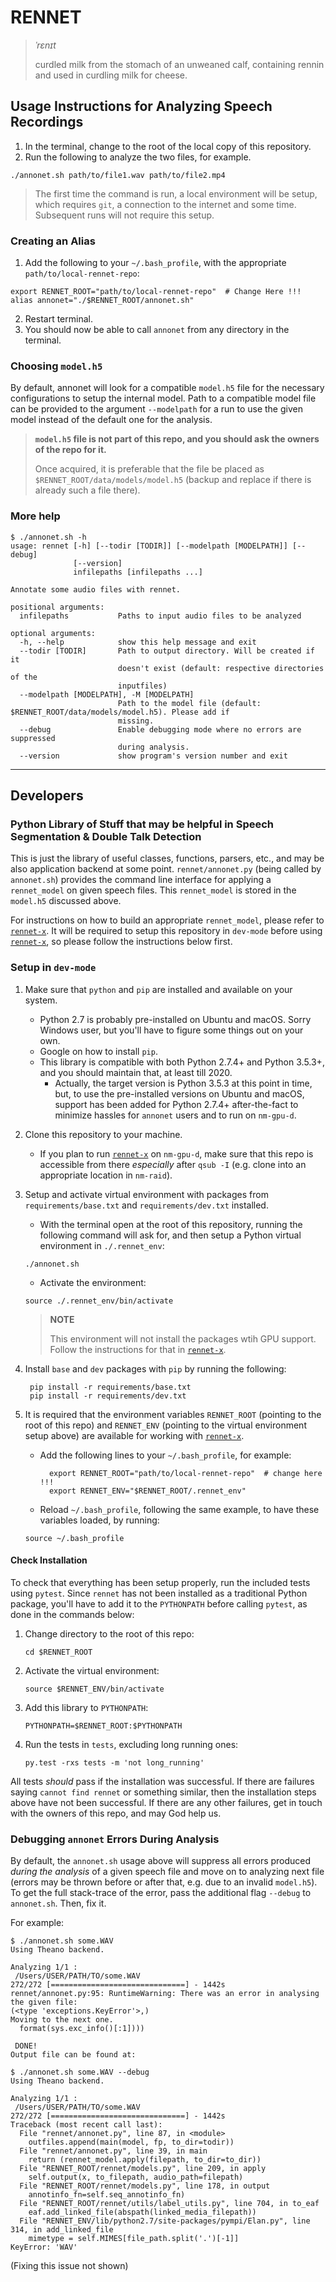 # RENNET

> *ˈrɛnɪt*
>
> curdled milk from the stomach of an unweaned calf, containing rennin and used in curdling milk for cheese.

## Usage Instructions for Analyzing Speech Recordings

1. In the terminal, change to the root of the local copy of this repository.
2. Run the following to analyze the two files, for example.
```
./annonet.sh path/to/file1.wav path/to/file2.mp4
```

> The first time the command is run, a local environment will be setup, which requires `git`, a connection to the internet and some time. Subsequent runs will not require this setup.

### Creating an Alias
1. Add the following to your `~/.bash_profile`, with the appropriate `path/to/local-rennet-repo`:
```
export RENNET_ROOT="path/to/local-rennet-repo"  # Change Here !!!
alias annonet="./$RENNET_ROOT/annonet.sh"
```
2. Restart terminal.
3. You should now be able to call `annonet` from any directory in the terminal.

### Choosing `model.h5`
By default, annonet will look for a compatible `model.h5` file for the necessary configurations to setup the internal model.
Path to a compatible model file can be provided to the argument `--modelpath` for a run to use the given model instead of the default one for the analysis.

> **`model.h5` file is not part of this repo, and you should ask the owners of the repo for it.**
>
> Once acquired, it is preferable that the file be placed as `$RENNET_ROOT/data/models/model.h5` (backup and replace if there is already such a file there).

### More help
```
$ ./annonet.sh -h
usage: rennet [-h] [--todir [TODIR]] [--modelpath [MODELPATH]] [--debug]
              [--version]
              infilepaths [infilepaths ...]

Annotate some audio files with rennet.

positional arguments:
  infilepaths           Paths to input audio files to be analyzed

optional arguments:
  -h, --help            show this help message and exit
  --todir [TODIR]       Path to output directory. Will be created if it
                        doesn't exist (default: respective directories of the
                        inputfiles)
  --modelpath [MODELPATH], -M [MODELPATH]
                        Path to the model file (default: $RENNET_ROOT/data/models/model.h5). Please add if
                        missing.
  --debug               Enable debugging mode where no errors are suppressed
                        during analysis.
  --version             show program's version number and exit
```

***

## Developers

### Python Library of Stuff that may be helpful in Speech Segmentation & Double Talk Detection

This is just the library of useful classes, functions, parsers, etc., and may be also application backend at some point.
`rennet/annonet.py` (being called by `annonet.sh`) provides the command line interface for applying a `rennet_model` on given speech files.
This `rennet_model` is stored in the `model.h5` discussed above.

For instructions on how to build an appropriate `rennet_model`, please refer to [`rennet-x`](https://bitbucket.org/nm-rennet/rennet-x).
It will be required to setup this repository in `dev-mode` before using [`rennet-x`](https://bitbucket.org/nm-rennet/rennet-x), so please follow the instructions below first.

### Setup in `dev-mode`

1. Make sure that `python` and `pip` are installed and available on your system.
    - Python 2.7 is probably pre-installed on Ubuntu and macOS. Sorry Windows user, but you'll have to figure some things out on your own.
    - Google on how to install `pip`.
    - This library is compatible with both Python 2.7.4+ and Python 3.5.3+, and you should maintain that, at least till 2020.
        + Actually, the target version is Python 3.5.3 at this point in time, but, to use the pre-installed versions on Ubuntu and macOS, support has been added for Python 2.7.4+ after-the-fact to minimize hassles for `annonet` users and to run on `nm-gpu-d`.

2. Clone this repository to your machine.
    - If you plan to run [`rennet-x`](https://bitbucket.org/nm-rennet/rennet-x) on `nm-gpu-d`, make sure that this repo is accessible from there _especially_ after `qsub -I` (e.g. clone into an appropriate location in `nm-raid`).

3. Setup and activate virtual environment with packages from `requirements/base.txt` and `requirements/dev.txt` installed.
    - With the terminal open at the root of this repository, running the following command will ask for, and then setup a Python virtual environment in `./.rennet_env`:
    ```
    ./annonet.sh
    ```
    - Activate the environment:
    ```
    source ./.rennet_env/bin/activate
    ```
    > **NOTE**
    >
    > This environment will not install the packages wtih GPU support.
    > Follow the instructions for that in [`rennet-x`](https://bitbucket.org/nm-rennet/rennet-x).

4. Install `base` and `dev` packages with `pip` by running the following:

        pip install -r requirements/base.txt
        pip install -r requirements/dev.txt
    

5. It is required that the environment variables `RENNET_ROOT` (pointing to the root of this repo) and `RENNET_ENV` (pointing to the virtual environment setup above) are available for working with [`rennet-x`](https://bitbucket.org/nm-rennet/rennet-x).
    - Add the following lines to your `~/.bash_profile`, for example:

            export RENNET_ROOT="path/to/local-rennet-repo"  # change here !!!
            export RENNET_ENV="$RENNET_ROOT/.rennet_env"

    - Reload `~/.bash_profile`, following the same example, to have these variables loaded, by running:
    ```
    source ~/.bash_profile
    ```

#### Check Installation

To check that everything has been setup properly, run the included tests using `pytest`. Since `rennet` has not been installed as a traditional Python package, you'll have to add it to the `PYTHONPATH` before calling `pytest`, as done in the commands below:

1. Change directory to the root of this repo:
    ```
    cd $RENNET_ROOT
    ```
2. Activate the virtual environment:
    ```
    source $RENNET_ENV/bin/activate
    ```
3. Add this library to `PYTHONPATH`:
    ```
    PYTHONPATH=$RENNET_ROOT:$PYTHONPATH
    ```
4. Run the tests in `tests`, excluding long running ones:
    ```
    py.test -rxs tests -m 'not long_running'
    ```

All tests _should_ pass if the installation was successful. If there are failures saying `cannot find rennet` or something similar, then the installation steps above have not been successful. If there are any other failures, get in touch with the owners of this repo, and may God help us.

### Debugging `annonet` Errors During Analysis

By default, the `annonet.sh` usage above will suppress all errors produced _during the analysis_ of a given speech file and move on to analyzing next file (errors may be thrown before or after that, e.g. due to an invalid `model.h5`).
To get the full stack-trace of the error, pass the additional flag `--debug` to `annonet.sh`.
Then, fix it.

For example:
```
$ ./annonet.sh some.WAV
Using Theano backend.

Analyzing 1/1 :
 /Users/USER/PATH/TO/some.WAV
272/272 [==============================] - 1442s     
rennet/annonet.py:95: RuntimeWarning: There was an error in analysing the given file:
(<type 'exceptions.KeyError'>,)
Moving to the next one.
  format(sys.exc_info()[:1])))

 DONE!
Output file can be found at:
```

```
$ ./annonet.sh some.WAV --debug
Using Theano backend.

Analyzing 1/1 :
 /Users/USER/PATH/TO/some.WAV
272/272 [==============================] - 1442s     
Traceback (most recent call last):
  File "rennet/annonet.py", line 87, in <module>
    outfiles.append(main(model, fp, to_dir=todir))
  File "rennet/annonet.py", line 39, in main
    return (rennet_model.apply(filepath, to_dir=to_dir))
  File "RENNET_ROOT/rennet/models.py", line 209, in apply
    self.output(x, to_filepath, audio_path=filepath)
  File "RENNET_ROOT/rennet/models.py", line 178, in output
    annotinfo_fn=self.seq_annotinfo_fn)
  File "RENNET_ROOT/rennet/utils/label_utils.py", line 704, in to_eaf
    eaf.add_linked_file(abspath(linked_media_filepath))
  File "RENNET_ENV/lib/python2.7/site-packages/pympi/Elan.py", line 314, in add_linked_file
    mimetype = self.MIMES[file_path.split('.')[-1]]
KeyError: 'WAV'
```

(Fixing this issue not shown)
